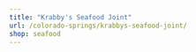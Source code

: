 ```yaml
---
title: "Krabby's Seafood Joint"
url: /colorado-springs/krabbys-seafood-joint/
shop: seafood
---
```

